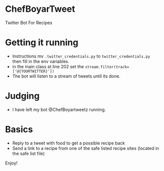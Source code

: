 # ChefBoyarTweet
Twitter Bot For Recipes


# Getting it running
- Instructions mv `.twitter_credentials.py` to `twitter_credentials.py` then fill in the env variables.
- in the main class at line 202 set the `stream.filter(track=['@{YOURTWITTER}'])` 
- The bot will listen to a stream of tweets until its done.

# Judging
- I have left my bot @ChefBoyartweetz running.

# Basics
- Reply to a tweet with food to get a possible recipe back
- Send a link to a recipe from one of the safe listed recipe sites (located in the safe list file)

Enjoy!